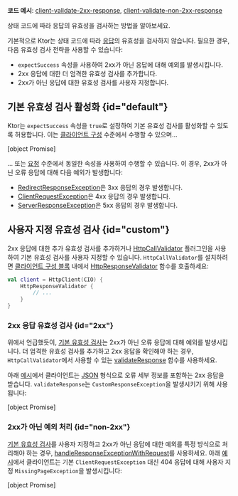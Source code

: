 [//]: # (title: 응답 유효성 검사)

<show-structure for="chapter" depth="2"/>

<tldr>
<p><b>코드 예시</b>:
<a href="https://github.com/ktorio/ktor-documentation/tree/%ktor_version%/codeSnippets/snippets/client-validate-2xx-response">client-validate-2xx-response</a>,
<a href="https://github.com/ktorio/ktor-documentation/tree/%ktor_version%/codeSnippets/snippets/client-validate-non-2xx-response">client-validate-non-2xx-response</a>
</p>
</tldr>

<link-summary>
상태 코드에 따라 응답의 유효성을 검사하는 방법을 알아보세요.
</link-summary>

기본적으로 Ktor는 상태 코드에 따라 [응답](client-responses.md)의 유효성을 검사하지 않습니다.
필요한 경우, 다음 유효성 검사 전략을 사용할 수 있습니다:

- `expectSuccess` 속성을 사용하여 2xx가 아닌 응답에 대해 예외를 발생시킵니다.
- 2xx 응답에 대한 더 엄격한 유효성 검사를 추가합니다.
- 2xx가 아닌 응답에 대한 유효성 검사를 사용자 지정합니다.

## 기본 유효성 검사 활성화 {id="default"}

Ktor는 `expectSuccess` 속성을 `true`로 설정하여 기본 유효성 검사를 활성화할 수 있도록 허용합니다.
이는 [클라이언트 구성](client-create-and-configure.md#configure-client) 수준에서 수행할 수 있으며...

[object Promise]

... 또는 [요청](client-requests.md#parameters) 수준에서 동일한 속성을 사용하여 수행할 수 있습니다.
이 경우, 2xx가 아닌 오류 응답에 대해 다음 예외가 발생합니다:

* [RedirectResponseException](https://api.ktor.io/ktor-client/ktor-client-core/io.ktor.client.plugins/-redirect-response-exception/index.html)은 3xx 응답의 경우 발생합니다.
* [ClientRequestException](https://api.ktor.io/ktor-client/ktor-client-core/io.ktor.client.plugins/-client-request-exception/index.html)은 4xx 응답의 경우 발생합니다.
* [ServerResponseException](https://api.ktor.io/ktor-client/ktor-client-core/io.ktor.client.plugins/-server-response-exception/index.html)은 5xx 응답의 경우 발생합니다.

## 사용자 지정 유효성 검사 {id="custom"}

2xx 응답에 대한 추가 유효성 검사를 추가하거나 [HttpCallValidator](https://api.ktor.io/ktor-client/ktor-client-core/io.ktor.client.plugins/-http-call-validator) 플러그인을 사용하여 기본 유효성 검사를 사용자 지정할 수 있습니다. `HttpCallValidator`를 설치하려면 [클라이언트 구성 블록](client-create-and-configure.md#configure-client) 내에서 [HttpResponseValidator](https://api.ktor.io/ktor-client/ktor-client-core/io.ktor.client.plugins/-http-response-validator.html) 함수를 호출하세요:

```kotlin
val client = HttpClient(CIO) {
    HttpResponseValidator {
        // ...
    }
}
```

### 2xx 응답 유효성 검사 {id="2xx"}

위에서 언급했듯이, [기본 유효성 검사](#default)는 2xx가 아닌 오류 응답에 대해 예외를 발생시킵니다. 더 엄격한 유효성 검사를 추가하고 2xx 응답을 확인해야 하는 경우, `HttpCallValidator`에서 사용할 수 있는 [validateResponse](https://api.ktor.io/ktor-client/ktor-client-core/io.ktor.client.plugins/-http-call-validator-config/validate-response.html) 함수를 사용하세요.

아래 [예시](https://github.com/ktorio/ktor-documentation/tree/%ktor_version%/codeSnippets/snippets/client-validate-2xx-response)에서 클라이언트는 [JSON](client-serialization.md) 형식으로 오류 세부 정보를 포함하는 2xx 응답을 받습니다.
`validateResponse`는 `CustomResponseException`을 발생시키기 위해 사용됩니다:

[object Promise]

### 2xx가 아닌 예외 처리 {id="non-2xx"}

[기본 유효성 검사](#default)를 사용자 지정하고 2xx가 아닌 응답에 대한 예외를 특정 방식으로 처리해야 하는 경우, [handleResponseExceptionWithRequest](https://api.ktor.io/ktor-client/ktor-client-core/io.ktor.client.plugins/-http-call-validator-config/handle-response-exception-with-request.html)를 사용하세요.
아래 [예시](https://github.com/ktorio/ktor-documentation/tree/%ktor_version%/codeSnippets/snippets/client-validate-non-2xx-response)에서 클라이언트는 기본 `ClientRequestException` 대신 404 응답에 대해 사용자 지정 `MissingPageException`을 발생시킵니다:

[object Promise]